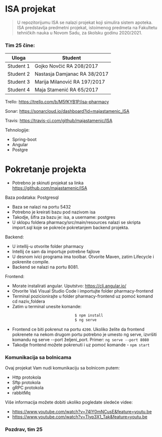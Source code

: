 # ISA projekat

> U repozitorijumu ISA se nalazi projekat
> koji simulira sistem apoteka.
> ISA predstavlja predmetni
> projekat, istoimenog predmeta na 
> Fakultetu tehničkih nauka u Novom Sadu,
> za školsku godinu 2020/2021.

### Tim 25 čine:
| Uloga | Student |
| ------ | ------ |
| Student 1 | Gojko Novčić RA 208/2017| 
| Student 2 | Nastasja Damjanac RA 38/2017| 
| Student 3 | Marija Milanović RA 197/2017|
| Student 4 | Maja Stamenić RA 65/2017|

Trello: https://trello.com/b/M5fKYB1P/isa-pharmacy

Sonar: https://sonarcloud.io/dashboard?id=majastamenic_ISA

Travis: https://travis-ci.com/github/majastamenic/ISA

Tehnologije:

  - Spring-boot
  - Angular
  - Postgre

# Pokretanje projekta
- Potrebno je skinuti projekat sa linka https://github.com/majastamenic/ISA

Baza podataka: Postgresql
  - Baza se nalazi na portu 5432
  - Potrebno je kreirati bazu pod nazivom isa
  - Takodje, šifra za bazu je: isa, a username: postgres
  - U sklopu foldera pharmacy/src/main/resources nalazi se skripta import.sql koje se pokreće pokretanjem backend projekta.
    
Backend:
  - U intellij-u otvorite folder pharmacy
  - Intellij će sam da importuje potrebne fajlove
  - U desnom ivici programa ima toolbar. Otvorite Maven, zatim Lifecycle i pokrenite compile.
  - Backend se nalazi na portu 8081.
  
Frontend:
  - Morate instalirati angular. Uputstvo:  https://cli.angular.io/
  - Otvorite Vaš Visual Studio Code i importujte folder pharmacy-frontend
  - Terminal pozicionirajte u folder pharmacy-frontend uz pomoć komand cd naziv_foldera
  - Zatim u terminal unesite komande:
```sh
                                $ npm install
                                $ ng serve
```

- Frontend ce biti pokrenut na portu `4200`. Ukoliko želite da frontend pokrenete na nekom drugom portu potrebno je umesto ng serve, izvršiti komandu ng serve --port željeni_port. Primer: `ng serve --port 8080`
- Takodje frontend možete pokrenuti i uz pomoć komande - `npm start`

### Komunikacija sa bolnicama
Ovaj projekat Vam nudi komunikaciju sa bolnicom putem:
* Http protokola 
* Sftp protokola
* gRPC protokola
* rabbitMq

Više informacija možete dobiti ukoliko pogledate sledeće videe:
- https://www.youtube.com/watch?v=74IY0mNCusE&feature=youtu.be
- https://www.youtube.com/watch?v=Tlyp3X1_Tak&feature=youtu.be

### Pozdrav, tim 25







